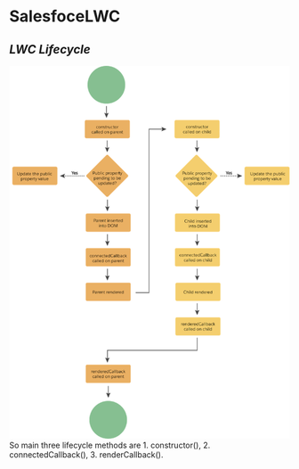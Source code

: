 # SalesfoceLWC
## _LWC Lifecycle_
![this LWC lifecycle diagram](./doc/LWC_Lifecycle.png)
    So main three lifecycle methods are
    1. constructor(),
    2. connectedCallback(),
    3. renderCallback().


